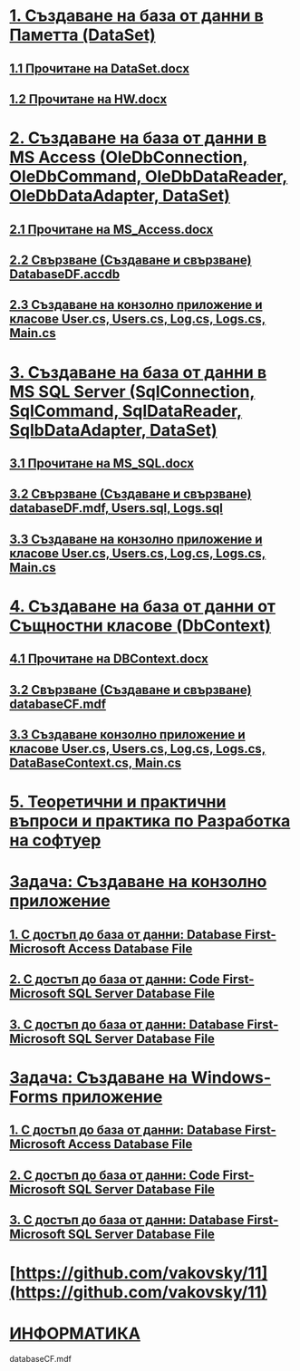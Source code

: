 # [1. Създаване на база от данни в Паметта (DataSet)](https://github.com/vakovsky/11/tree/main/memory)
## [1.1 Прочитане на DataSet.docx](https://github.com/vakovsky/11/tree/main/memory)
## [1.2 Прочитане на HW.docx](https://github.com/vakovsky/11/tree/main/memory)
# [2. Създаване на база от данни в MS Access (OleDbConnection, OleDbCommand, OleDbDataReader, OleDbDataAdapter, DataSet)](https://github.com/vakovsky/11/tree/main/access)
## [2.1 Прочитане на MS_Access.docx](https://github.com/vakovsky/11/tree/main/access)
## [2.2 Свързване (Създаване и свързване) DatabaseDF.accdb](https://github.com/vakovsky/11/tree/main/access)
## [2.3 Създаване на конзолно приложение и класове User.cs, Users.cs, Log.cs, Logs.cs, Main.cs](https://github.com/vakovsky/11/tree/main/access)
# [3. Създаване на база от данни в MS SQL Server (SqlConnection, SqlCommand, SqlDataReader, SqlbDataAdapter, DataSet)](https://github.com/vakovsky/11/tree/main/mssql)
## [3.1 Прочитане на MS_SQL.docx](https://github.com/vakovsky/11/tree/main/mssql)
## [3.2 Свързване (Създаване и свързване) databaseDF.mdf, Users.sql, Logs.sql ](https://github.com/vakovsky/11/tree/main/mssql)
## [3.3 Създаване на конзолно приложение и класове User.cs, Users.cs, Log.cs, Logs.cs, Main.cs](https://github.com/vakovsky/11/tree/main/mssql)
# [4. Създаване на база от данни от Същностни класове (DbContext)](https://github.com/vakovsky/11/tree/main/dbcontext)
## [4.1 Прочитане на DBContext.docx](https://github.com/vakovsky/11/tree/main/dbcontext)
## [3.2 Свързване (Създаване и свързване) databaseCF.mdf](https://github.com/vakovsky/11/tree/main/dbcontext)
## [3.3 Създаване конзолно приложение и класове User.cs, Users.cs, Log.cs, Logs.cs, DataBaseContext.cs, Main.cs](https://github.com/vakovsky/11/tree/main/dbcontext)
# [5. Теоретични и практични въпроси и практика по Разработка на софтуер](https://github.com/vakovsky/11/blob/main/%D0%A0%D0%B0%D0%B7%D1%80%D0%B0%D0%B1%D0%BE%D1%82%D0%BA%D0%B0%20%D0%BD%D0%B0%20%D1%81%D0%BE%D1%84%D1%82%D1%83%D0%B5%D1%80.doc)
# [Задача: Създаване на конзолно приложение](https://github.com/vakovsky/11/tree/main/)
## [1. С достъп до база от данни: Database First- Microsoft Access Database File](https://github.com/vakovsky/11/tree/main/access)
## [2. С достъп до база от данни: Code First- Microsoft SQL Server Database File](https://github.com/vakovsky/11/tree/main/dbcontext)
## [3. С достъп до база от данни: Database First- Microsoft SQL Server Database File](https://github.com/vakovsky/11/tree/main/mssql)
# [Задача: Създаване на Windows-Forms приложение](https://github.com/vakovsky/11/tree/main/)
## [1. С достъп до база от данни: Database First- Microsoft Access Database File](https://github.com/vakovsky/11/tree/main/access)
## [2. С достъп до база от данни: Code First- Microsoft SQL Server Database File](https://github.com/vakovsky/11/tree/main/dbcontext)
## [3. С достъп до база от данни: Database First- Microsoft SQL Server Database File](https://github.com/vakovsky/11/tree/main/mssql)
# [https://github.com/vakovsky/11](https://github.com/vakovsky/11)
# [ИНФОРМАТИКА](https://izkustva.bg/pdf/TextBook_I8.pdf)
databaseCF.mdf
